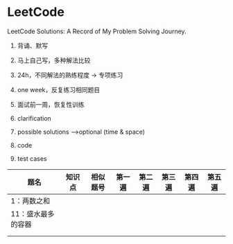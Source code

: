 # LeetCode

LeetCode Solutions: A Record of My Problem Solving Journey.

1. 背诵、默写 
2. 马上自己写，多种解法比较
3. 24h，不同解法的熟练程度 -> 专项练习
4. one week，反复练习相同题目
5. 面试前一周，恢复性训练



1. clarification
2. possible solutions -->optional (time & space)
3. code
4. test cases

| 题名               | 知识点 | 相似题号 | 第一遍 | 第二遍 | 第三遍 | 第四遍 | 第五遍 |
| ------------------ | ------ | -------- | ------ | ------ | ------ | ------ | ------ |
| 1：两数之和        |        |          |        |        |        |        |        |
| 11：盛水最多的容器 |        |          |        |        |        |        |        |
|                    |        |          |        |        |        |        |        |
|                    |        |          |        |        |        |        |        |